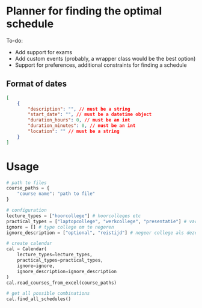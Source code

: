 # Planner for finding the optimal schedule
To-do:
- Add support for exams
- Add custom events (probably, a wrapper class would be the best option)
- Support for preferences, additional constraints for finding a schedule

## Format of dates 
```json
[
    {
        "description": "", // must be a string
        "start_date": "", // must be a datetime object
        "duration_hours": 0, // must be an int
        "duration_minutes": 0, // must be an int 
        "location": "" // must be a string
    }
]
```

# Usage
```python
# path to files
course_paths = {
    "course name": "path to file"
}

# configuration
lecture_types = ["hoorcollege"] # hoorcolleges etc
practical_types = ["laptopcollege", "werkcollege", "presentatie"] # variabele colleges, zoals werkcolleges
ignore = [] # type college om te negeren 
ignore_description = ["optional", "reistijd"] # negeer college als deze in beschrijving voorkomen

# create calendar 
cal = Calendar(
    lecture_types=lecture_types, 
    practical_types=practical_types,
    ignore=ignore,
    ignore_description=ignore_description
)
cal.read_courses_from_excel(course_paths)

# get all possible combinations
cal.find_all_schedules()
```
